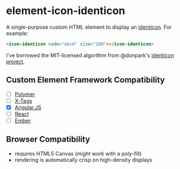 # element-icon-identicon

A single-purpose custom HTML element to display an [identicon](http://en.wikipedia.org/wiki/Identicon). For example:

```html
<icon-identicon code="abcd" size="200"></icon-identicon>
```

I've borrowed the MIT-licensed algorithm from @donpark's [identicon project]( https://github.com/donpark/identicon).

## Custom Element Framework Compatibility

- [ ] [Polymer](http://www.polymer-project.org/)
- [ ] [X-Tags](http://www.x-tags.org/)
- [x] [Angular.JS](https://angularjs.org/)
- [ ] [React](http://facebook.github.io/react/)
- [ ] [Ember](http://emberjs.com/)

## Browser Compatibility

- requires HTML5 Canvas (_might_ work with a poly-fill)
- rendering is automatically crisp on high-density displays

